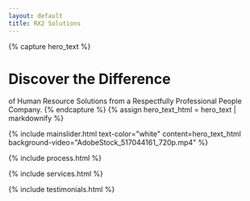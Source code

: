 ```yaml
---
layout: default
title: RX2 Solutions
---
```

{% capture hero_text %}
# Discover the Difference
of Human Resource Solutions from a Respectfully Professional People Company.
{% endcapture %}
{% assign hero_text_html = hero_text | markdownify %}

{% include mainslider.html text-color="white" content=hero_text_html background-video="AdobeStock_517044161_720p.mp4" %}

{% include process.html %}

{% include services.html %}

{% include testimonials.html %}
